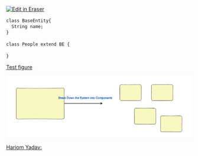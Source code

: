 <p><a target="_blank" href="https://app.eraser.io/workspace/0xGZZwX0ExTPrtfat6tL" id="edit-in-eraser-github-link"><img alt="Edit in Eraser" src="https://firebasestorage.googleapis.com/v0/b/second-petal-295822.appspot.com/o/images%2Fgithub%2FOpen%20in%20Eraser.svg?alt=media&amp;token=968381c8-a7e7-472a-8ed6-4a6626da5501"></a></p>

```
class BaseEntity{
  String name;
}

class People extend BE {
  
}
```
[﻿Test figure](https://app.eraser.io/workspace/0xGZZwX0ExTPrtfat6tL?elements=c3BLdjtDPBWp_36YQFgYnw) 



![Test figure](/.eraser/0xGZZwX0ExTPrtfat6tL___qnB6tOkrttS5pifXKfvMtsnVb153___---figure---Dzuk7Z4fDWXRxaS_mBaYs---figure---c3BLdjtDPBWp_36YQFgYnw.png "Test figure")



[﻿Hariom Yadav: ](https://app.eraser.io/workspace/n2msnupG9nrnvgt66IvL) 




<!--- Eraser file: https://app.eraser.io/workspace/0xGZZwX0ExTPrtfat6tL --->